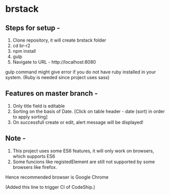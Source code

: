 # brstack

## Steps for setup -

1. Clone repository, it will create brstack folder
2. cd br-r2
3. npm install
4. gulp
5. Navigate to URL - http://localhost:8080

gulp command might give error if you do not have ruby installed in your system.
(Ruby is needed since project uses sass)

## Features on master branch -

1. Only title field is editable
2. Sorting on the basis of Date. [Click on table header - date (sort) in order to apply sorting]
3. On successfull create or edit, alert message will be displayed!

## Note -

1. This project uses some ES6 features, it will only work on browsers, which supports ES6
2. Some funcions like registedElement are still not supported by some browsers like firefox.

Hence recommended browser is Google Chrome

(Added this line to trigger CI of CodeShip.)
